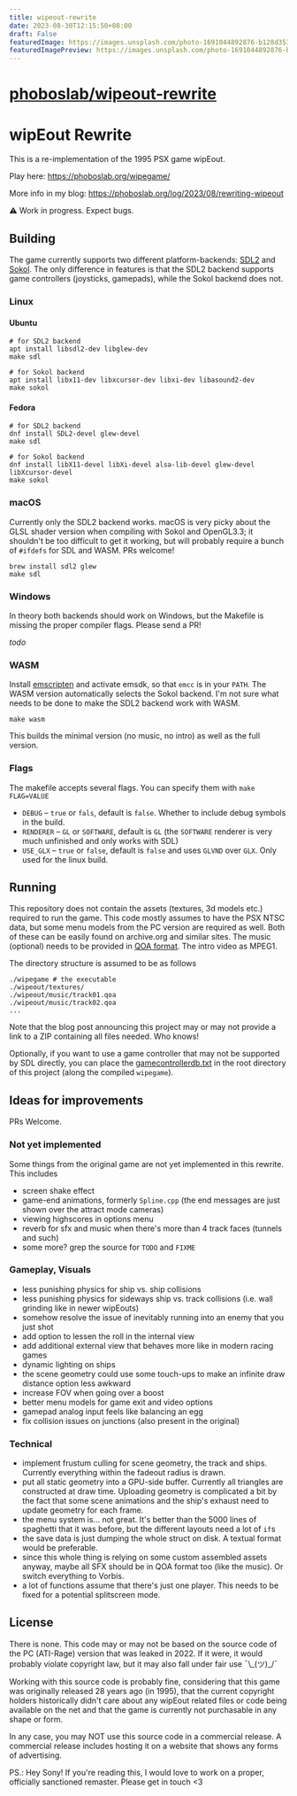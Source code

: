 ```yaml
---
title: wipeout-rewrite
date: 2023-08-30T12:15:50+08:00
draft: False
featuredImage: https://images.unsplash.com/photo-1691044892876-b128d353e128?ixid=M3w0NjAwMjJ8MHwxfHJhbmRvbXx8fHx8fHx8fDE2OTMzNjg4ODN8&ixlib=rb-4.0.3
featuredImagePreview: https://images.unsplash.com/photo-1691044892876-b128d353e128?ixid=M3w0NjAwMjJ8MHwxfHJhbmRvbXx8fHx8fHx8fDE2OTMzNjg4ODN8&ixlib=rb-4.0.3
---
```


# [phoboslab/wipeout-rewrite](https://github.com/phoboslab/wipeout-rewrite)

# wipEout Rewrite

This is a re-implementation of the 1995 PSX game wipEout.

Play here: https://phoboslab.org/wipegame/

More info in my blog: https://phoboslab.org/log/2023/08/rewriting-wipeout


⚠️ Work in progress. Expect bugs.


## Building

The game currently supports two different platform-backends: [SDL2](https://github.com/libsdl-org/SDL) and [Sokol](https://github.com/floooh/sokol). The only difference in features is that the SDL2 backend supports game controllers (joysticks, gamepads), while the Sokol backend does not.


### Linux

#### Ubuntu

```
# for SDL2 backend
apt install libsdl2-dev libglew-dev
make sdl
```

```
# for Sokol backend
apt install libx11-dev libxcursor-dev libxi-dev libasound2-dev
make sokol
```

#### Fedora

```
# for SDL2 backend
dnf install SDL2-devel glew-devel
make sdl
```

```
# for Sokol backend
dnf install libX11-devel libXi-devel alsa-lib-devel glew-devel libXcursor-devel
make sokol
```

### macOS

Currently only the SDL2 backend works. macOS is very picky about the GLSL shader version when compiling with Sokol and OpenGL3.3; it shouldn't be too difficult to get it working, but will probably require a bunch of `#ifdefs` for SDL and WASM. PRs welcome!

```
brew install sdl2 glew
make sdl
```

### Windows

In theory both backends should work on Windows, but the Makefile is missing the proper compiler flags. Please send a PR!

_todo_


### WASM

Install [emscripten](https://emscripten.org/) and activate emsdk, so that `emcc` is in your `PATH`. The WASM version automatically
selects the Sokol backend. I'm not sure what needs to be done to make the SDL2 backend work with WASM.

```
make wasm
```

This builds the minimal version (no music, no intro) as well as the full version.


### Flags

The makefile accepts several flags. You can specify them with `make FLAG=VALUE`

- `DEBUG` – `true` or `fals`, default is `false`. Whether to include debug symbols in the build.
- `RENDERER` – `GL` or `SOFTWARE`, default is `GL` (the `SOFTWARE` renderer is very much unfinished and only works with SDL)
- `USE_GLX` – `true` or `false`, default is `false` and uses `GLVND` over `GLX`. Only used for the linux build.


## Running

This repository does not contain the assets (textures, 3d models etc.) required to run the game. This code mostly assumes to have the PSX NTSC data, but some menu models from the PC version are required as well. Both of these can be easily found on archive.org and similar sites. The music (optional) needs to be provided in [QOA format](https://github.com/phoboslab/qoa). The intro video as MPEG1.

The directory structure is assumed to be as follows

```
./wipegame # the executable
./wipeout/textures/
./wipeout/music/track01.qoa
./wipeout/music/track02.qoa
...
```

Note that the blog post announcing this project may or may not provide a link to a ZIP containing all files needed. Who knows!

Optionally, if you want to use a game controller that may not be supported by SDL directly, you can place the [gamecontrollerdb.txt](https://github.com/gabomdq/SDL_GameControllerDB) in the root directory of this project (along the compiled `wipegame`).



## Ideas for improvements

PRs Welcome.

### Not yet implemented

Some things from the original game are not yet implemented in this rewrite. This includes

- screen shake effect
- game-end animations, formerly `Spline.cpp` (the end messages are just shown over the attract mode cameras)
- viewing highscores in options menu
- reverb for sfx and music when there's more than 4 track faces (tunnels and such)
- some more? grep the source for `TODO` and `FIXME`

### Gameplay, Visuals

- less punishing physics for ship vs. ship collisions
- less punishing physics for sideways ship vs. track collisions (i.e. wall grinding like in newer wipEouts)
- somehow resolve the issue of inevitably running into an enemy that you just shot
- add option to lessen the roll in the internal view
- add additional external view that behaves more like in modern racing games
- dynamic lighting on ships
- the scene geometry could use some touch-ups to make an infinite draw distance option less awkward
- increase FOV when going over a boost
- better menu models for game exit and video options
- gamepad analog input feels like balancing an egg
- fix collision issues on junctions (also present in the original)

### Technical

- implement frustum culling for scene geometry, the track and ships. Currently everything within the fadeout radius is drawn.
- put all static geometry into a GPU-side buffer. Currently all triangles are constructed at draw time. Uploading geometry is complicated a bit by the fact that some scene animations and the ship's exhaust need to update geometry for each frame.
- the menu system is... not great. It's better than the 5000 lines of spaghetti that it was before, but the different layouts need a lot of `if`s
- the save data is just dumping the whole struct on disk. A textual format would be preferable.
- since this whole thing is relying on some custom assembled assets anyway, maybe all SFX should be in QOA format too (like the music). Or switch everything to Vorbis.
- a lot of functions assume that there's just one player. This needs to be fixed for a potential splitscreen mode.


## License

There is none. This code may or may not be based on the source code of the PC (ATI-Rage) version that was leaked in 2022. If it were, it would probably violate copyright law, but it may also fall under fair use ¯\\\_(ツ)\_/¯

Working with this source code is probably fine, considering that this game was originally released 28 years ago (in 1995), that the current copyright holders historically didn't care about any wipEout related files or code being available on the net and that the game is currently not purchasable in any shape or form.

In any case, you may NOT use this source code in a commercial release. A commercial release includes hosting it on a website that shows any forms of advertising.

PS.: Hey Sony! If you're reading this, I would love to work on a proper, officially sanctioned remaster. Please get in touch <3
